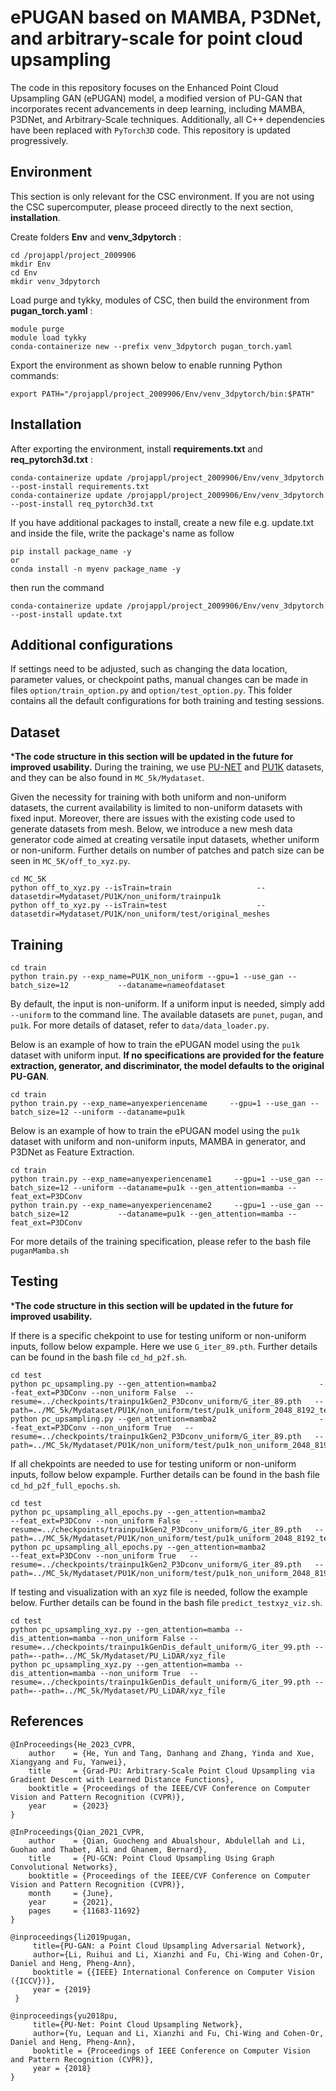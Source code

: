 # ePUGAN based on MAMBA, P3DNet, and arbitrary-scale for point cloud upsampling
The code in this repository focuses on the Enhanced Point Cloud Upsampling GAN (ePUGAN) model, a modified version of PU-GAN that incorporates recent advancements in deep learning, including MAMBA, P3DNet, and Arbitrary-Scale techniques. Additionally, all C++ dependencies have been replaced with `PyTorch3D` code. This repository is updated progressively.

<!-- Environment -->
## Environment

This section is only relevant for the CSC environment. If you are not using the CSC supercomputer, please proceed directly to the next section, **installation**.

Create folders **Env** and **venv_3dpytorch** :
```
cd /projappl/project_2009906
mkdir Env
cd Env
mkdir venv_3dpytorch
```
Load purge and tykky, modules of CSC, then build the environment from **pugan_torch.yaml** :
```
module purge
module load tykky
conda-containerize new --prefix venv_3dpytorch pugan_torch.yaml
```

Export the environment as shown below to enable running Python commands:
```
export PATH="/projappl/project_2009906/Env/venv_3dpytorch/bin:$PATH"
```

## Installation
<!-- Installation -->
After exporting the environment, install **requirements.txt** and **req_pytorch3d.txt** :
```
conda-containerize update /projappl/project_2009906/Env/venv_3dpytorch --post-install requirements.txt
conda-containerize update /projappl/project_2009906/Env/venv_3dpytorch --post-install req_pytorch3d.txt
```

If you have additional packages to install, create a new file e.g. update.txt and inside the file, write the package's name as follow
```
pip install package_name -y
or
conda install -n myenv package_name -y
```

then run the command
```
conda-containerize update /projappl/project_2009906/Env/venv_3dpytorch --post-install update.txt
```

## Additional configurations
<!-- Additional configurations -->

If settings need to be adjusted, such as changing the data location, parameter values, or checkpoint paths, manual changes can be made in files `option/train_option.py` and `option/test_option.py`. This folder contains all the default configurations for both training and testing sessions.

## Dataset
<!-- Dataset -->
***The code structure in this section will be updated in the future for improved usability.**
During the training, we use [PU-NET](https://github.com/yulequan/PU-Net) and  [PU1K](https://github.com/guochengqian/PU-GCN) datasets, and they can be also found in `MC_5k/Mydataset`.

Given the necessity for training with both uniform and non-uniform datasets, the current availability is limited to non-uniform datasets with fixed input. Moreover, there are issues with the existing code used to generate datasets from mesh. Below, we introduce a new mesh data generator code aimed at creating versatile input datasets, whether uniform or non-uniform. Further details on number of patches and patch size can be seen 
in `MC_5K/off_to_xyz.py`.

```
cd MC_5K
python off_to_xyz.py --isTrain=train                   --datasetdir=Mydataset/PU1K/non_uniform/trainpu1k
python off_to_xyz.py --isTrain=test                    --datasetdir=Mydataset/PU1K/non_uniform/test/original_meshes
```

<!-- Creating new dataset from mesh file -->

## Training
<!-- Run Training -->
```
cd train
python train.py --exp_name=PU1K_non_uniform --gpu=1 --use_gan --batch_size=12           --dataname=nameofdataset 
```
By default, the input is non-uniform. If a uniform input is needed, simply add `--uniform` to the command line. The available datasets are `punet`, `pugan`, and `pu1k`. For more details of dataset, refer to `data/data_loader.py`.

Below is an example of how to train the ePUGAN model using the `pu1k` dataset with uniform input. **If no specifications are provided for the feature extraction, generator, and discriminator, the model defaults to the original PU-GAN**.
```
cd train
python train.py --exp_name=anyexperiencename     --gpu=1 --use_gan --batch_size=12 --uniform --dataname=pu1k
```
Below is an example of how to train the ePUGAN model using the `pu1k` dataset with uniform and non-uniform inputs, MAMBA in generator, and P3DNet as Feature Extraction.
```
cd train
python train.py --exp_name=anyexperiencename1     --gpu=1 --use_gan --batch_size=12 --uniform --dataname=pu1k --gen_attention=mamba --feat_ext=P3DConv
python train.py --exp_name=anyexperiencename2     --gpu=1 --use_gan --batch_size=12           --dataname=pu1k --gen_attention=mamba --feat_ext=P3DConv
```
For more details of the training specification, please refer to the bash file `puganMamba.sh`

## Testing
<!-- Run Testing -->
***The code structure in this section will be updated in the future for improved usability.**

If there is a specific chekpoint to use for testing uniform or non-uniform inputs, follow below expample. Here we use `G_iter_89.pth`. Further details can be found in the bash file `cd_hd_p2f.sh`.
```
cd test
python pc_upsampling.py --gen_attention=mamba2                       --feat_ext=P3DConv --non_uniform False  --resume=../checkpoints/trainpu1kGen2_P3Dconv_uniform/G_iter_89.pth   --path=../MC_5k/Mydataset/PU1K/non_uniform/test/pu1k_uniform_2048_8192_test.h5
python pc_upsampling.py --gen_attention=mamba2                       --feat_ext=P3DConv --non_uniform True   --resume=../checkpoints/trainpu1kGen2_P3Dconv_uniform/G_iter_89.pth   --path=../MC_5k/Mydataset/PU1K/non_uniform/test/pu1k_non_uniform_2048_8192_test.h5
```

If all chekpoints are needed to use for testing uniform or non-uniform inputs, follow below expample. Further details can be found in the bash file `cd_hd_p2f_full_epochs.sh`.
```
cd test
python pc_upsampling_all_epochs.py --gen_attention=mamba2                       --feat_ext=P3DConv --non_uniform False  --resume=../checkpoints/trainpu1kGen2_P3Dconv_uniform/G_iter_89.pth   --path=../MC_5k/Mydataset/PU1K/non_uniform/test/pu1k_uniform_2048_8192_test.h5
python pc_upsampling_all_epochs.py --gen_attention=mamba2                       --feat_ext=P3DConv --non_uniform True   --resume=../checkpoints/trainpu1kGen2_P3Dconv_uniform/G_iter_89.pth   --path=../MC_5k/Mydataset/PU1K/non_uniform/test/pu1k_non_uniform_2048_8192_test.h5
```

If testing and visualization with an xyz file is needed, follow the example below. Further details can be found in the bash file `predict_testxyz_viz.sh`.
```
cd test
python pc_upsampling_xyz.py --gen_attention=mamba --dis_attention=mamba --non_uniform False --resume=../checkpoints/trainpu1kGenDis_default_uniform/G_iter_99.pth --path=--path=../MC_5k/Mydataset/PU_LiDAR/xyz_file
python pc_upsampling_xyz.py --gen_attention=mamba --dis_attention=mamba --non_uniform True  --resume=../checkpoints/trainpu1kGenDis_default_uniform/G_iter_99.pth --path=--path=../MC_5k/Mydataset/PU_LiDAR/xyz_file
```

## References
```
@InProceedings{He_2023_CVPR,
    author    = {He, Yun and Tang, Danhang and Zhang, Yinda and Xue, Xiangyang and Fu, Yanwei},
    title     = {Grad-PU: Arbitrary-Scale Point Cloud Upsampling via Gradient Descent with Learned Distance Functions},
    booktitle = {Proceedings of the IEEE/CVF Conference on Computer Vision and Pattern Recognition (CVPR)},
    year      = {2023}
}

@InProceedings{Qian_2021_CVPR,
    author    = {Qian, Guocheng and Abualshour, Abdulellah and Li, Guohao and Thabet, Ali and Ghanem, Bernard},
    title     = {PU-GCN: Point Cloud Upsampling Using Graph Convolutional Networks},
    booktitle = {Proceedings of the IEEE/CVF Conference on Computer Vision and Pattern Recognition (CVPR)},
    month     = {June},
    year      = {2021},
    pages     = {11683-11692}
}

@inproceedings{li2019pugan,
     title={PU-GAN: a Point Cloud Upsampling Adversarial Network},
     author={Li, Ruihui and Li, Xianzhi and Fu, Chi-Wing and Cohen-Or, Daniel and Heng, Pheng-Ann},
     booktitle = {{IEEE} International Conference on Computer Vision ({ICCV})},
     year = {2019}
 }

@inproceedings{yu2018pu,
     title={PU-Net: Point Cloud Upsampling Network},
     author={Yu, Lequan and Li, Xianzhi and Fu, Chi-Wing and Cohen-Or, Daniel and Heng, Pheng-Ann},
     booktitle = {Proceedings of IEEE Conference on Computer Vision and Pattern Recognition (CVPR)},
     year = {2018}
}
```
